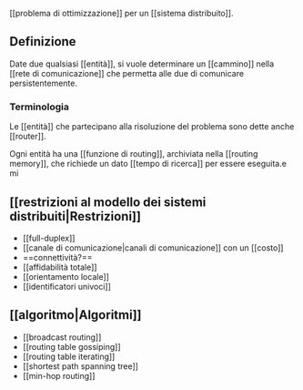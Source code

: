 [[problema di ottimizzazione]] per un [[sistema distribuito]].

## Definizione

Date due qualsiasi [[entità]], si vuole determinare un [[cammino]] nella [[rete di comunicazione]] che permetta alle due di comunicare persistentemente.

### Terminologia

Le [[entità]] che partecipano alla risoluzione del problema sono dette anche [[router]].

Ogni entità ha una [[funzione di routing]], archiviata nella [[routing memory]], che richiede un dato [[tempo di ricerca]] per essere eseguita.e mi 

## [[restrizioni al modello dei sistemi distribuiti|Restrizioni]]

- [[full-duplex]]
- [[canale di comunicazione|canali di comunicazione]] con un [[costo]]
- ==connettività?==
- [[affidabilità totale]]
- [[orientamento locale]]
- [[identificatori univoci]]

## [[algoritmo|Algoritmi]]

- [[broadcast routing]]
- [[routing table gossiping]]
- [[routing table iterating]]
- [[shortest path spanning tree]]
- [[min-hop routing]]
